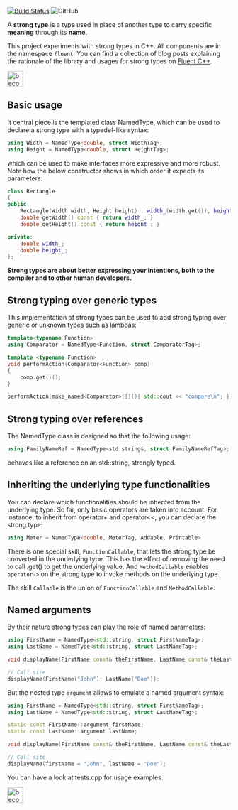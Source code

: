 [![Build Status](https://travis-ci.org/joboccara/NamedType.svg?branch=master)](https://travis-ci.org/joboccara/NamedType)
![GitHub](https://img.shields.io/github/license/joboccara/pipes)

A **strong type** is a type used in place of another type to carry specific **meaning** through its **name**.

This project experiments with strong types in C++. All components are in the namespace `fluent`. You can find a collection of blog posts explaining the rationale of the library and usages for strong types on [Fluent C++](https://www.fluentcpp.com/2016/12/08/strong-types-for-strong-interfaces/).

<a href="https://www.patreon.com/join/fluentcpp?"><img alt="become a patron" src="https://c5.patreon.com/external/logo/become_a_patron_button.png" height="35px"></a>

## Basic usage

It central piece is the templated class NamedType, which can be used to declare a strong type with a typedef-like syntax:

```cpp
using Width = NamedType<double, struct WidthTag>;
using Height = NamedType<double, struct HeightTag>;
```

which can be used to make interfaces more expressive and more robust.
Note how the below constructor shows in which order it expects its parameters:

```cpp
class Rectangle
{
public:
    Rectangle(Width width, Height height) : width_(width.get()), height_(height.get()) {}
    double getWidth() const { return width_; }
    double getHeight() const { return height_; }

private:
    double width_;
    double height_;
};
```

**Strong types are about better expressing your intentions, both to the compiler and to other human developers.**

## Strong typing over generic types

This implementation of strong types can be used to add strong typing over generic or unknown types such as lambdas:

```cpp
template<typename Function>
using Comparator = NamedType<Function, struct ComparatorTag>;

template <typename Function>
void performAction(Comparator<Function> comp)
{
    comp.get()();
}

performAction(make_named<Comparator>([](){ std::cout << "compare\n"; }));
```

## Strong typing over references

The NamedType class is designed so that the following usage:

```cpp
using FamilyNameRef = NamedType<std:string&, struct FamilyNameRefTag>;
```

behaves like a reference on an std::string, strongly typed.

## Inheriting the underlying type functionalities

You can declare which functionalities should be inherited from the underlying type. So far, only basic operators are taken into account.
For instance, to inherit from operator+ and operator<<, you can declare the strong type:

```cpp
using Meter = NamedType<double, MeterTag, Addable, Printable>
```

There is one special skill, `FunctionCallable`, that lets the strong type be converted in the underlying type. This has the effect of removing the need to call .get() to get the underlying value. And `MethodCallable` enables `operator->` on the strong type to invoke methods on the underlying type.

The skill `Callable` is the union of `FunctionCallable` and `MethodCallable`.

## Named arguments
By their nature strong types can play the role of named parameters:

```cpp
using FirstName = NamedType<std::string, struct FirstNameTag>;
using LastName = NamedType<std::string, struct LastNameTag>;

void displayName(FirstName const& theFirstName, LastName const& theLastName);

// Call site
displayName(FirstName("John"), LastName("Doe"));
```

But the nested type `argument` allows to emulate a named argument syntax:

```cpp
using FirstName = NamedType<std::string, struct FirstNameTag>;
using LastName = NamedType<std::string, struct LastNameTag>;

static const FirstName::argument firstName;
static const LastName::argument lastName;

void displayName(FirstName const& theFirstName, LastName const& theLastName);

// Call site
displayName(firstName = "John", lastName = "Doe");
```

You can have a look at tests.cpp for usage examples.

<a href="https://www.patreon.com/join/fluentcpp?"><img alt="become a patron" src="https://c5.patreon.com/external/logo/become_a_patron_button.png" height="35px"></a>
